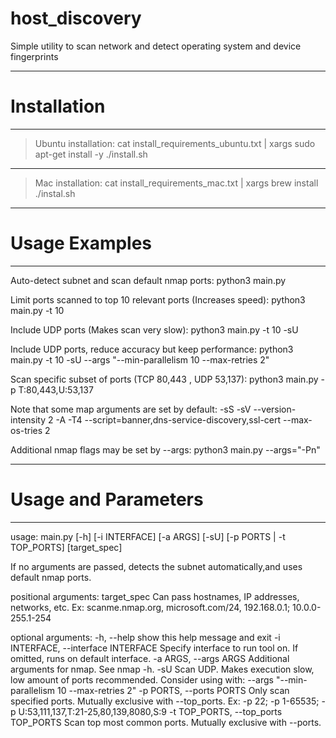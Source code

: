 # host_discovery
Simple utility to scan network and detect operating system and device fingerprints

__________________________________________________________________________________________
# Installation 
__________________________________________________________________________________________
>Ubuntu installation:
cat install_requirements_ubuntu.txt | xargs sudo apt-get install -y 
./install.sh

__________________________________________________________________________________________
>Mac installation:
cat install_requirements_mac.txt | xargs brew install 
./instal.sh

__________________________________________________________________________________________
# Usage Examples
__________________________________________________________________________________________
Auto-detect subnet and scan default nmap ports:
python3 main.py

Limit ports scanned to top 10 relevant ports (Increases speed):
python3 main.py -t 10

Include UDP ports (Makes scan very slow):
python3 main.py -t 10 -sU

Include UDP ports, reduce accuracy but keep performance:
python3 main.py -t 10 -sU --args "--min-parallelism 10 --max-retries 2"

Scan specific subset of ports (TCP 80,443 , UDP 53,137):
python3 main.py -p T:80,443,U:53,137 

Note that some map arguments are set by default:
-sS 
-sV --version-intensity 2 
-A 
-T4 
--script=banner,dns-service-discovery,ssl-cert 
--max-os-tries 2

Additional nmap flags may be set by --args:
python3 main.py --args="-Pn"
__________________________________________________________________________________________
# Usage and Parameters
__________________________________________________________________________________________
usage: main.py [-h] [-i INTERFACE] [-a ARGS] [-sU] [-p PORTS | -t TOP_PORTS] [target_spec]

If no arguments are passed, detects the subnet automatically,and uses default nmap ports.

positional arguments:
  target_spec           Can pass hostnames, IP addresses, networks, etc.
                        Ex: scanme.nmap.org, microsoft.com/24, 192.168.0.1; 10.0.0-255.1-254

optional arguments:
  -h, --help            show this help message and exit
  -i INTERFACE, --interface INTERFACE
                        Specify interface to run tool on. If omitted, runs on default interface.
  -a ARGS, --args ARGS  Additional arguments for nmap. See nmap -h.
  -sU                   Scan UDP. Makes execution slow, low amount of ports recommended.
                        Consider using with:
                        	--args "--min-parallelism 10 --max-retries 2"
  -p PORTS, --ports PORTS
                        Only scan specified ports. Mutually exclusive with --top_ports.
                        Ex: -p 22; -p 1-65535; -p U:53,111,137,T:21-25,80,139,8080,S:9
  -t TOP_PORTS, --top_ports TOP_PORTS
                        Scan top <number> most common ports. Mutually exclusive with --ports.
